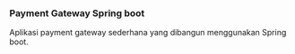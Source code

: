 ### Payment Gateway Spring boot

Aplikasi payment gateway sederhana yang dibangun menggunakan Spring boot.
